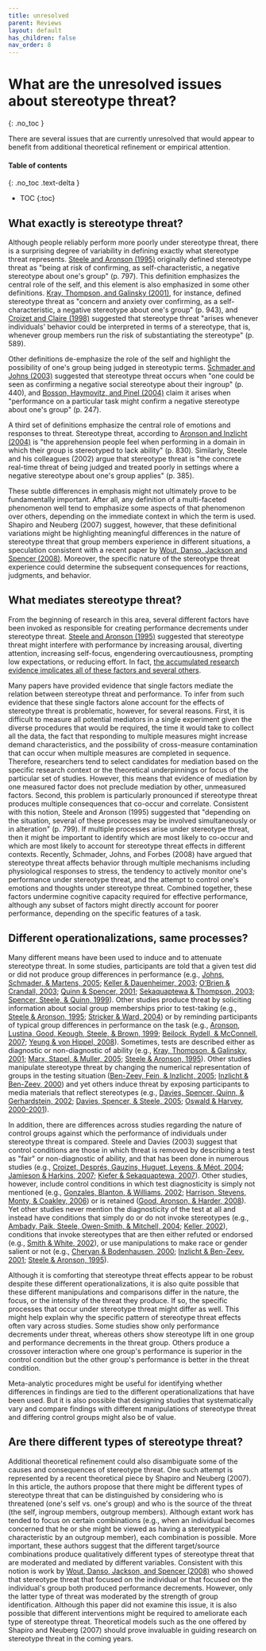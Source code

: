 ```yaml
---
title: unresolved
parent: Reviews
layout: default
has_children: false
nav_order: 8
---
```


# What are the unresolved issues about stereotype threat?
{: .no_toc }

There are several issues that are currently unresolved that would appear to benefit from additional theoretical refinement or empirical attention. 

#### Table of contents
{: .no_toc .text-delta }

- TOC
{:toc}


## What exactly is stereotype threat?

 Although people reliably perform more poorly under stereotype threat, there is a surprising degree of variability in defining exactly what stereotype threat represents. [Steele and Aronson (1995)](/sources/steele_aronson/) originally defined stereotype threat as "being at risk of confirming, as self-characteristic, a negative stereotype about one's group" (p. 797). This definition emphasizes the central role of the self, and this element is also emphasized in some other definitions. [Kray, Thompson, and Galinsky (2001)](/sources/kray_thompson_galinsky/), for instance, defined stereotype threat as "concern and anxiety over confirming, as a self-characteristic, a negative stereotype about one's group" (p. 943), and [Croizet and Claire (1998)](/sources/croizet_claire/) suggested that stereotype threat "arises whenever individuals' behavior could be interpreted in terms of a stereotype, that is, whenever group members run the risk of substantiating the stereotype" (p. 589). 

Other definitions de-emphasize the role of the self and highlight the possibility of one's group being judged in stereotypic terms. [Schmader and Johns (2003)](/sources/schmader_johns/) suggested that stereotype threat occurs when "one could be seen as confirming a negative social stereotype about their ingroup" (p. 440), and [Bosson, Haymovitz, and Pinel (2004)](/sources/bosson_haymovitz_pinel/) claim it arises when "performance on a particular task might confirm a negative stereotype about one's group" (p. 247). 

A third set of definitions emphasize the central role of emotions and responses to threat. Stereotype threat, according to [Aronson and Inzlicht (2004)](/sources/aronson_inzlicht/) is "the apprehension people feel when performing in a domain in which their group is stereotyped to lack ability" (p. 830). Similarly, Steele and his colleagues (2002) argue that stereotype threat is "the concrete real-time threat of being judged and treated poorly in settings where a negative stereotype about one's group applies" (p. 385). 

These subtle differences in emphasis might not ultimately prove to be fundamentally important. After all, any definition of a multi-faceted phenomenon well tend to emphasize some aspects of that phenomenon over others, depending on the immediate context in which the term is used. Shapiro and Neuberg (2007) suggest, however, that these definitional variations might be highlighting meaningful differences in the nature of stereotype threat that group members experience in different situations, a speculation consistent with a recent paper by [Wout, Danso, Jackson and Spencer (2008)](/sources/wout_danso_jackson_spencer/). Moreover, the specific nature of the stereotype threat experience could determine the subsequent consequences for reactions, judgments, and behavior. 

## What mediates stereotype threat?

 From the beginning of research in this area, several different factors have been invoked as responsible for creating performance decrements under stereotype threat. [Steele and Aronson (1995)](/sources/steele_aronson/) suggested that stereotype threat might interfere with performance by increasing arousal, diverting attention, increasing self-focus, engendering overcautiousness, prompting low expectations, or reducing effort. In fact, [the accumulated research evidence implicates all of these factors and several others](/reviews/mechanisms/). 

Many papers have provided evidence that single factors mediate the relation between stereotype threat and performance. To infer from such evidence that these single factors alone account for the effects of stereotype threat is problematic, however, for several reasons. First, it is difficult to measure all potential mediators in a single experiment given the diverse procedures that would be required, the time it would take to collect all the data, the fact that responding to multiple measures might increase demand characteristics, and the possibility of cross-measure contamination that can occur when multiple measures are completed in sequence. Therefore, researchers tend to select candidates for mediation based on the specific research context or the theoretical underpinnings or focus of the particular set of studies. However, this means that evidence of mediation by one measured factor does not preclude mediation by other, unmeasured factors. Second, this problem is particularly pronounced if stereotype threat produces multiple consequences that co-occur and correlate. Consistent with this notion, Steele and Aronson (1995) suggested that "depending on the situation, several of these processes may be involved simultaneously or in alteration" (p. 799). If multiple processes arise under stereotype threat, then it might be important to identify which are most likely to co-occur and which are most likely to account for stereotype threat effects in different contexts. Recently, Schmader, Johns, and Forbes (2008) have argued that stereotype threat affects behavior through multiple mechanisms including physiological responses to stress, the tendency to actively monitor one's performance under stereotype threat, and the attempt to control one's emotions and thoughts under stereotype threat. Combined together, these factors undermine cognitive capacity required for effective performance, although any subset of factors might directly account for poorer performance, depending on the specific features of a task. 

## Different operationalizations, same processes?

 Many different means have been used to induce and to attenuate stereotype threat. In some studies, participants are told that a given test did or did not produce group differences in performance (e.g., [Johns, Schmader, & Martens, 2005](/sources/johns_schmader_martens/); [Keller & Dauenheimer, 2003](/sources/keller_dauenheimer/); [O’Brien & Crandall, 2003](/sources/o'brien_crandall/); [Quinn & Spencer, 2001](/sources/quinn_spencer/); [Sekaquaptewa & Thompson, 2003](/sources/sekaquaptewa_thompson_2003/); [Spencer, Steele, & Quinn, 1999](/sources/spencer_steele_quinn/)). Other studies produce threat by soliciting information about social group memberships prior to test-taking (e.g., [Steele & Aronson, 1995](/sources/steele_aronson/); [Stricker & Ward, 2004](/sources/stricker_ward/)) or by reminding participants of typical group differences in performance on the task (e.g., [Aronson, Lustina, Good, Keough, Steele, & Brown, 1999](/sources/aronson_lustina_good_keough_steele_brown/); [Beilock, Rydell, & McConnell, 2007](/sources/beilock_rydell_mcconnell/); [Yeung & von Hippel, 2008](/sources/yeung_vonhippel/)). Sometimes, tests are described either as diagnostic or non-diagnostic of ability (e.g., [Kray, Thompson, & Galinsky, 2001](/sources/kray_thompson_galinsky/); [Marx, Stapel, & Muller, 2005](/sources/marx_stapel_muller/); [Steele & Aronson, 1995](/sources/steele_aronson/)). Other studies manipulate stereotype threat by changing the numerical representation of groups in the testing situation ([Ben-Zeev, Fein, & Inzlicht, 2005](/sources/ben-zeev_fein_inzlicht/); [Inzlicht & Ben-Zeev, 2000](/sources/inzlicht_ben-zeev/)) and yet others induce threat by exposing participants to media materials that reflect stereotypes (e.g., [Davies, Spencer, Quinn, & Gerhardstein, 2002](/sources/davies_spencer_quinn_gerhardstein/); [Davies, Spencer, & Steele, 2005](/sources/davies_spencer_steele/); [Oswald & Harvey, 2000-2001](/sources/oswald_harvey/)). 

In addition, there are differences across studies regarding the nature of control groups against which the performance of individuals under stereotype threat is compared. Steele and Davies (2003) suggest that control conditions are those in which threat is removed by describing a test as "fair" or non-diagnostic of ability, and that has been done in numerous studies (e.g., [Croizet, Després, Gauzins, Huguet, Leyens, & Méot, 2004](/sources/croizet_depres_gauzins_huguet_leyens_meot/); [Jamieson & Harkins, 2007](/sources/jamieson_harkins/); [Kiefer & Sekaquaptewa, 2007](/sources/kiefer_sekaquaptewa/)). Other studies, however, include control conditions in which test diagnosticity is simply not mentioned (e.g., [Gonzales, Blanton, & Williams, 2002](/sources/gonzales_blanton_williams/); [Harrison, Stevens, Monty, & Coakley, 2006](/sources/harrison_stevens_monty_coakley/)) or is retained ([Good, Aronson, & Harder, 2008](/sources/good_aronson_harder/)). Yet other studies never mention the diagnosticity of the test at all and instead have conditions that simply do or do not invoke stereotypes (e.g., [Ambady, Paik, Steele, Owen-Smith, & Mitchell, 2004](/sources/ambady_paik_steele_owen-smith_mitchell/); [Keller, 2002](/sources/keller/)), conditions that invoke stereotypes that are then either refuted or endorsed (e.g., [Smith & White, 2002](/sources/smith_white/)), or use manipulations to make race or gender salient or not (e.g., [Cheryan & Bodenhausen, 2000](/sources/cheryan_bodenhausen/); [Inzlicht & Ben-Zeev, 2001](/sources/inzlicht_ben-zeev/); [Steele & Aronson, 1995](/sources/steele_aronson/)). 

Although it is comforting that stereotype threat effects appear to be robust despite these different operationalizations, it is also quite possible that these different manipulations and comparisons differ in the nature, the focus, or the intensity of the threat they produce. If so, the specific processes that occur under stereotype threat might differ as well. This might help explain why the specific pattern of stereotype threat effects often vary across studies. Some studies show only performance decrements under threat, whereas others show stereotype lift in one group and performance decrements in the threat group. Others produce a crossover interaction where one group's performance is superior in the control condition but the other group's performance is better in the threat condition. 

Meta-analytic procedures might be useful for identifying whether differences in findings are tied to the different operationalizations that have been used. But it is also possible that designing studies that systematically vary and compare findings with different manipulations of stereotype threat and differing control groups might also be of value. 

## Are there different types of stereotype threat?

 Additional theoretical refinement could also disambiguate some of the causes and consequences of stereotype threat. One such attempt is represented by a recent theoretical piece by Shapiro and Neuberg (2007). In this article, the authors propose that there might be different types of stereotype threat that can be distinguished by considering who is threatened (one's self vs. one's group) and who is the source of the threat (the self, ingroup members, outgroup members). Although extant work has tended to focus on certain combinations (e.g., when an individual becomes concerned that he or she might be viewed as having a stereotypical characteristic by an outgroup member), each combination is possible. More important, these authors suggest that the different target/source combinations produce qualitatively different types of stereotype threat that are moderated and mediated by different variables. Consistent with this notion is work by [Wout, Danso, Jackson, and Spencer (2008)](/sources/wout_danso_jackson_spencer/) who showed that stereotype threat that focused on the individual or that focused on the individual's group both produced performance decrements. However, only the latter type of threat was moderated by the strength of group identification. Although this paper did not examine this issue, it is also possible that different interventions might be required to ameliorate each type of stereotype threat. Theoretical models such as the one offered by Shapiro and Neuberg (2007) should prove invaluable in guiding research on stereotype threat in the coming years. 
